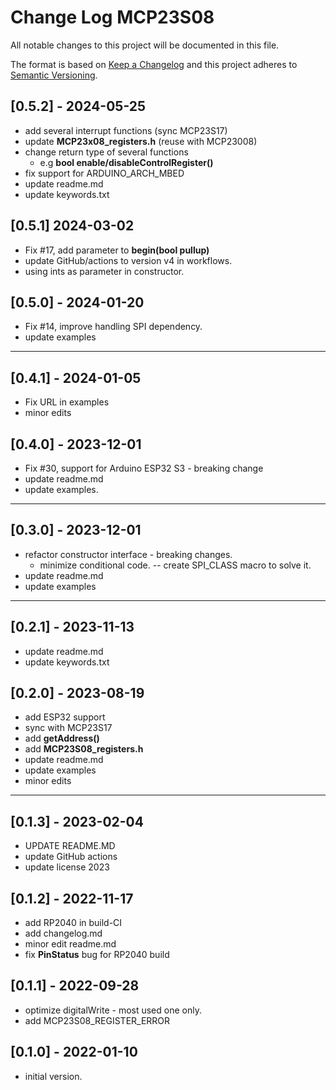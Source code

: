 # Change Log MCP23S08

All notable changes to this project will be documented in this file.

The format is based on [Keep a Changelog](http://keepachangelog.com/)
and this project adheres to [Semantic Versioning](http://semver.org/).


## [0.5.2] - 2024-05-25
- add several interrupt functions (sync MCP23S17)
- update **MCP23x08_registers.h** (reuse with MCP23008)
- change return type of several functions
  - e.g **bool enable/disableControlRegister()**
- fix support for ARDUINO_ARCH_MBED
- update readme.md
- update keywords.txt

## [0.5.1] 2024-03-02
- Fix #17, add parameter to **begin(bool pullup)**
- update GitHub/actions to version v4 in workflows.
- using ints as parameter in constructor.

## [0.5.0] - 2024-01-20
- Fix #14, improve handling SPI dependency.
- update examples

----

## [0.4.1] - 2024-01-05
- Fix URL in examples
- minor edits

## [0.4.0] - 2023-12-01
- Fix #30, support for Arduino ESP32 S3 - breaking change
- update readme.md
- update examples.

----

## [0.3.0] - 2023-12-01
- refactor constructor interface - breaking changes.
  - minimize conditional code. -- create SPI_CLASS macro to solve it.
- update readme.md
- update examples

----

## [0.2.1] - 2023-11-13
- update readme.md
- update keywords.txt

## [0.2.0] - 2023-08-19
- add ESP32 support
- sync with MCP23S17
- add **getAddress()**
- add **MCP23S08_registers.h**
- update readme.md
- update examples
- minor edits

----

## [0.1.3] - 2023-02-04
- UPDATE README.MD
- update GitHub actions
- update license 2023

## [0.1.2] - 2022-11-17
- add RP2040 in build-CI
- add changelog.md
- minor edit readme.md
- fix **PinStatus** bug for RP2040 build

## [0.1.1] - 2022-09-28
- optimize digitalWrite - most used one only.
- add MCP23S08_REGISTER_ERROR

## [0.1.0] - 2022-01-10
- initial version.

